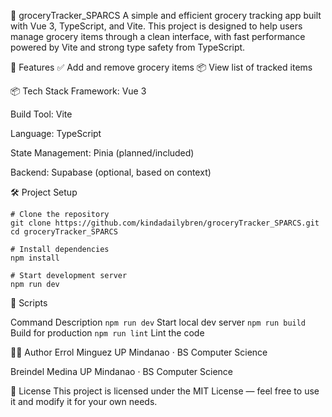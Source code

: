 🛒 groceryTracker_SPARCS
A simple and efficient grocery tracking app built with Vue 3, TypeScript, and Vite. This project is designed to help users manage grocery items through a clean interface, with fast performance powered by Vite and strong type safety from TypeScript.

🚀 Features
✅ Add and remove grocery items
📦 View list of tracked items

📦 Tech Stack
Framework: Vue 3

Build Tool: Vite

Language: TypeScript

State Management: Pinia (planned/included)

Backend: Supabase (optional, based on context)

🛠️ Project Setup
```
# Clone the repository
git clone https://github.com/kindadailybren/groceryTracker_SPARCS.git
cd groceryTracker_SPARCS

# Install dependencies
npm install

# Start development server
npm run dev
```

🧪 Scripts

Command	Description
`npm run dev`	Start local dev server
`npm run build`	Build for production
`npm run lint`	Lint the code


👨‍💻 Author
Errol Minguez
UP Mindanao · BS Computer Science

Breindel Medina
UP Mindanao · BS Computer Science

📄 License
This project is licensed under the MIT License — feel free to use it and modify it for your own needs.
